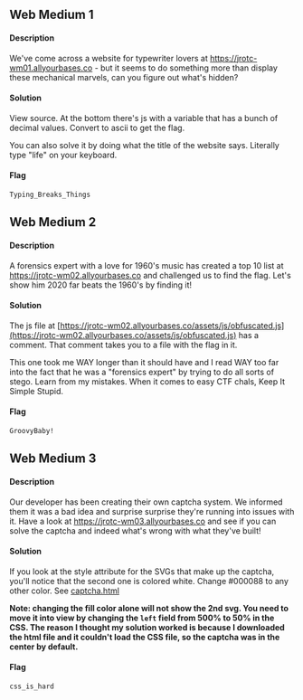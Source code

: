 ## Web Medium 1
#### Description
We've come across a website for typewriter lovers at https://jrotc-wm01.allyourbases.co - but it seems to do something more than display these mechanical marvels, can you figure out what's hidden?
#### Solution
View source. At the bottom there's js with a variable that has a bunch of decimal values. Convert to ascii to get the flag.

You can also solve it by doing what the title of the website says. Literally type "life" on your keyboard.
#### Flag
`Typing_Breaks_Things`
## Web Medium 2
#### Description
A forensics expert with a love for 1960's music has created a top 10 list at https://jrotc-wm02.allyourbases.co and challenged us to find the flag. Let's show him 2020 far beats the 1960's by finding it!
#### Solution
The js file at [https://jrotc-wm02.allyourbases.co/assets/js/obfuscated.js](https://jrotc-wm02.allyourbases.co/assets/js/obfuscated.js) has a comment. That comment takes you to a file with the flag in it. 

This one took me WAY longer than it should have and I read WAY too far into the fact that he was a "forensics expert" by trying to do all sorts of stego. Learn from my mistakes. When it comes to easy CTF chals, Keep It Simple Stupid.
#### Flag
`GroovyBaby!`
## Web Medium 3
#### Description
Our developer has been creating their own captcha system. We informed them it was a bad idea and surprise surprise they're running into issues with it. Have a look at https://jrotc-wm03.allyourbases.co and see if you can solve the captcha and indeed what's wrong with what they've built!
#### Solution
If you look at the style attribute for the SVGs that make up the captcha, you'll notice that the second one is colored white. Change #000088 to any other color. See [captcha.html](https://github.com/Samwise74/Writeups/blob/master/2020-SANSJROTCctf-misc/web/medium/captcha.html)

__Note: changing the fill color alone will not show the 2nd svg. You need to move it into view by changing the `left` field from 500% to 50% in the CSS. The reason I thought my solution worked is because I downloaded the html file and it couldn't load the CSS file, so the captcha was in the center by default.__
#### Flag
`css_is_hard`
